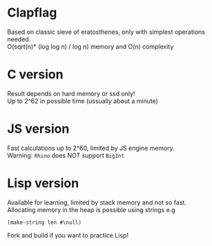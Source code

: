 
# Clapflag
Based on classic sieve of eratosthenes, only with simplest operations needed. <br>
O(sqrt(n)* (log log n) / log n) memory and O(n) complexity
# C version 
Result depends on hard memory or ssd only!<br>
Up to 2^62 in possible time (ussually about a minute)
# JS version
Fast calculations up to 2^60, limited by JS engine memory.<br>
Warning: `Rhino` does NOT support `BigInt`
# Lisp version
Available for learning, limited by stack memory and not so fast. <br>
Allocating memory in the heap is possible using strings e.g
```Lisp
(make-string len #\null)
```
Fork and build if you want to practice Lisp!

